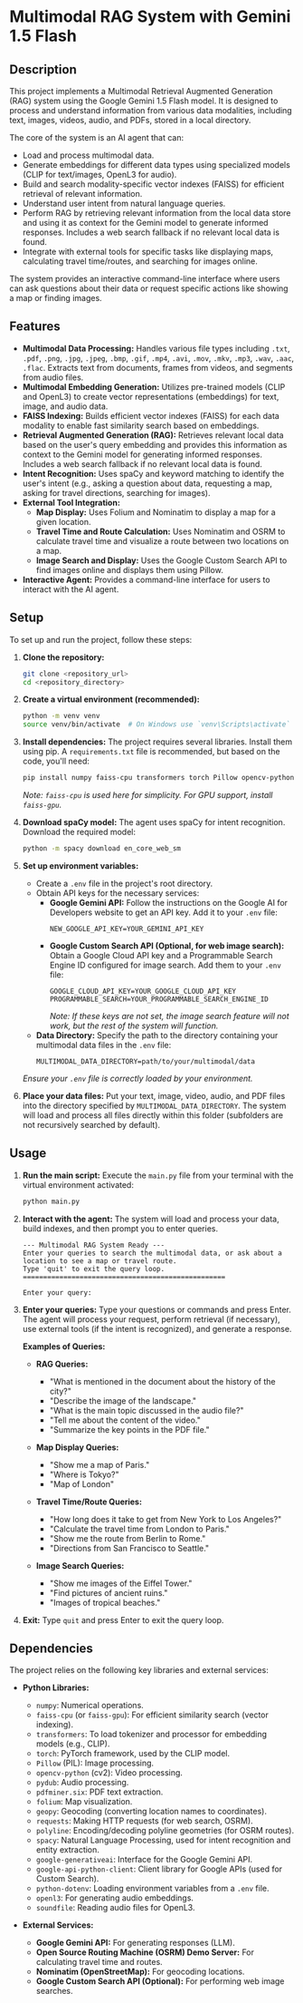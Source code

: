 # Multimodal RAG System with Gemini 1.5 Flash

## Description

This project implements a Multimodal Retrieval Augmented Generation (RAG) system using the Google Gemini 1.5 Flash model. It is designed to process and understand information from various data modalities, including text, images, videos, audio, and PDFs, stored in a local directory.

The core of the system is an AI agent that can:
- Load and process multimodal data.
- Generate embeddings for different data types using specialized models (CLIP for text/images, OpenL3 for audio).
- Build and search modality-specific vector indexes (FAISS) for efficient retrieval of relevant information.
- Understand user intent from natural language queries.
- Perform RAG by retrieving relevant information from the local data store and using it as context for the Gemini model to generate informed responses. Includes a web search fallback if no relevant local data is found.
- Integrate with external tools for specific tasks like displaying maps, calculating travel time/routes, and searching for images online.

The system provides an interactive command-line interface where users can ask questions about their data or request specific actions like showing a map or finding images.

## Features

- **Multimodal Data Processing:** Handles various file types including `.txt`, `.pdf`, `.png`, `.jpg`, `.jpeg`, `.bmp`, `.gif`, `.mp4`, `.avi`, `.mov`, `.mkv`, `.mp3`, `.wav`, `.aac`, `.flac`. Extracts text from documents, frames from videos, and segments from audio files.
- **Multimodal Embedding Generation:** Utilizes pre-trained models (CLIP and OpenL3) to create vector representations (embeddings) for text, image, and audio data.
- **FAISS Indexing:** Builds efficient vector indexes (FAISS) for each data modality to enable fast similarity search based on embeddings.
- **Retrieval Augmented Generation (RAG):** Retrieves relevant local data based on the user's query embedding and provides this information as context to the Gemini model for generating informed responses. Includes a web search fallback if no relevant local data is found.
- **Intent Recognition:** Uses spaCy and keyword matching to identify the user's intent (e.g., asking a question about data, requesting a map, asking for travel directions, searching for images).
- **External Tool Integration:**
    -   **Map Display:** Uses Folium and Nominatim to display a map for a given location.
    -   **Travel Time and Route Calculation:** Uses Nominatim and OSRM to calculate travel time and visualize a route between two locations on a map.
    -   **Image Search and Display:** Uses the Google Custom Search API to find images online and displays them using Pillow.
- **Interactive Agent:** Provides a command-line interface for users to interact with the AI agent.

## Setup

To set up and run the project, follow these steps:

1.  **Clone the repository:**
    ```bash
    git clone <repository_url>
    cd <repository_directory>
    ```
2.  **Create a virtual environment (recommended):**
    ```bash
    python -m venv venv
    source venv/bin/activate  # On Windows use `venv\Scripts\activate`
    ```
3.  **Install dependencies:**
    The project requires several libraries. Install them using pip. A `requirements.txt` file is recommended, but based on the code, you'll need:
    ```bash
    pip install numpy faiss-cpu transformers torch Pillow opencv-python pydub pdfminer.six folium geopy requests polyline spacy google-generativeai google-api-python-client python-dotenv openl3 soundfile
    ```
    *Note: `faiss-cpu` is used here for simplicity. For GPU support, install `faiss-gpu`.*

4.  **Download spaCy model:** The agent uses spaCy for intent recognition. Download the required model:
    ```bash
    python -m spacy download en_core_web_sm
    ```

5.  **Set up environment variables:**
    -   Create a `.env` file in the project's root directory.
    -   Obtain API keys for the necessary services:
        -   **Google Gemini API:** Follow the instructions on the Google AI for Developers website to get an API key. Add it to your `.env` file:
            ```dotenv
            NEW_GOOGLE_API_KEY=YOUR_GEMINI_API_KEY
            ```
        -   **Google Custom Search API (Optional, for web image search):** Obtain a Google Cloud API key and a Programmable Search Engine ID configured for image search. Add them to your `.env` file:
            ```dotenv
            GOOGLE_CLOUD_API_KEY=YOUR_GOOGLE_CLOUD_API_KEY
            PROGRAMMABLE_SEARCH=YOUR_PROGRAMMABLE_SEARCH_ENGINE_ID
            ```
            *Note: If these keys are not set, the image search feature will not work, but the rest of the system will function.*
    -   **Data Directory:** Specify the path to the directory containing your multimodal data files in the `.env` file:
        ```dotenv
        MULTIMODAL_DATA_DIRECTORY=path/to/your/multimodal/data
        ```
    *Ensure your `.env` file is correctly loaded by your environment.*

6.  **Place your data files:** Put your text, image, video, audio, and PDF files into the directory specified by `MULTIMODAL_DATA_DIRECTORY`. The system will load and process all files directly within this folder (subfolders are not recursively searched by default).

## Usage

1.  **Run the main script:** Execute the `main.py` file from your terminal with the virtual environment activated:
    ```bash
    python main.py
    ```

2.  **Interact with the agent:** The system will load and process your data, build indexes, and then prompt you to enter queries.
    ```
    --- Multimodal RAG System Ready ---
    Enter your queries to search the multimodal data, or ask about a location to see a map or travel route.
    Type 'quit' to exit the query loop.
    ==================================================

    Enter your query:
    ```

3.  **Enter your queries:** Type your questions or commands and press Enter. The agent will process your request, perform retrieval (if necessary), use external tools (if the intent is recognized), and generate a response.

    **Examples of Queries:**

    -   **RAG Queries:**
        -   "What is mentioned in the document about the history of the city?"
        -   "Describe the image of the landscape."
        -   "What is the main topic discussed in the audio file?"
        -   "Tell me about the content of the video."
        -   "Summarize the key points in the PDF file."

    -   **Map Display Queries:**
        -   "Show me a map of Paris."
        -   "Where is Tokyo?"
        -   "Map of London"

    -   **Travel Time/Route Queries:**
        -   "How long does it take to get from New York to Los Angeles?"
        -   "Calculate the travel time from London to Paris."
        -   "Show me the route from Berlin to Rome."
        -   "Directions from San Francisco to Seattle."

    -   **Image Search Queries:**
        -   "Show me images of the Eiffel Tower."
        -   "Find pictures of ancient ruins."
        -   "Images of tropical beaches."

4.  **Exit:** Type `quit` and press Enter to exit the query loop.

## Dependencies

The project relies on the following key libraries and external services:

-   **Python Libraries:**
    -   `numpy`: Numerical operations.
    -   `faiss-cpu` (or `faiss-gpu`): For efficient similarity search (vector indexing).
    -   `transformers`: To load tokenizer and processor for embedding models (e.g., CLIP).
    -   `torch`: PyTorch framework, used by the CLIP model.
    -   `Pillow` (PIL): Image processing.
    -   `opencv-python` (cv2): Video processing.
    -   `pydub`: Audio processing.
    -   `pdfminer.six`: PDF text extraction.
    -   `folium`: Map visualization.
    -   `geopy`: Geocoding (converting location names to coordinates).
    -   `requests`: Making HTTP requests (for web search, OSRM).
    -   `polyline`: Encoding/decoding polyline geometries (for OSRM routes).
    -   `spacy`: Natural Language Processing, used for intent recognition and entity extraction.
    -   `google-generativeai`: Interface for the Google Gemini API.
    -   `google-api-python-client`: Client library for Google APIs (used for Custom Search).
    -   `python-dotenv`: Loading environment variables from a `.env` file.
    -   `openl3`: For generating audio embeddings.
    -   `soundfile`: Reading audio files for OpenL3.

-   **External Services:**
    -   **Google Gemini API:** For generating responses (LLM).
    -   **Open Source Routing Machine (OSRM) Demo Server:** For calculating travel time and routes.
    -   **Nominatim (OpenStreetMap):** For geocoding locations.
    -   **Google Custom Search API (Optional):** For performing web image searches.
